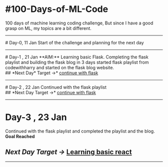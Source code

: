 # #100-Days-of-ML-Code
100 days of machine learning coding challenge, But since I have a good grasp on ML, my topics are a bit different. 
<hr>
# Day-0, 11 Jan 
Start of the challenge and planning for the next day
<hr>
# Day-1 , 21 Jan 
**AIM:** Learning basic Flask. Completing the flask playlist and building the flask blog in 3 days
started flask playlist from codewithharry and started on the flask blog website.<br>
## *Next Day* Target ->* <u>continue with flask</u>
<hr>
# Day-2 , 22 Jan
Continued with the flask playlist<br>
## *Next Day Target ->* <u>continue with flask</u>
<hr>

# Day-3 , 23 Jan
Continued with the flask playlist and completed the playlist and the blog.<br>
**Goal Reached**<br>
## *Next Day Target ->* <u>Learning basic react</u>
<hr>
